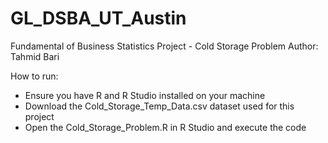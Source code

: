# GL_DSBA_UT_Austin
Fundamental of Business Statistics
Project - Cold Storage Problem
Author: Tahmid Bari

How to run:
- Ensure you have R and R Studio installed on your machine
- Download the Cold_Storage_Temp_Data.csv dataset used for this project
- Open the Cold_Storage_Problem.R in R Studio and execute the code
